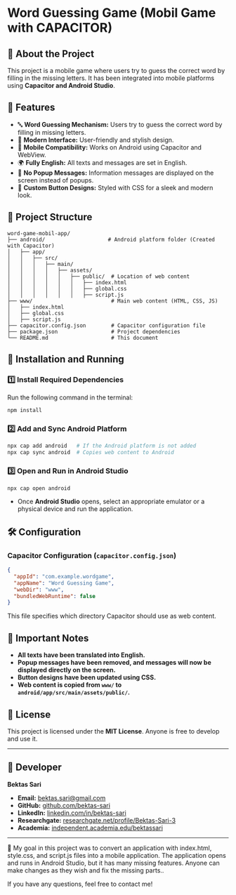# Word Guessing Game (Mobil Game with CAPACITOR)

## 📌 About the Project
This project is a mobile game where users try to guess the correct word by filling in the missing letters. It has been integrated into mobile platforms using **Capacitor and Android Studio**.

## 🚀 Features
- 🔤 **Word Guessing Mechanism:** Users try to guess the correct word by filling in missing letters.
- 🎨 **Modern Interface:** User-friendly and stylish design.
- 📱 **Mobile Compatibility:** Works on Android using Capacitor and WebView.
- 🌍 **Fully English:** All texts and messages are set in English.
- 🚫 **No Popup Messages:** Information messages are displayed on the screen instead of popups.
- 🎨 **Custom Button Designs:** Styled with CSS for a sleek and modern look.

## 📂 Project Structure
```plaintext
word-game-mobil-app/
├── android/                    # Android platform folder (Created with Capacitor)
│   ├── app/
│   │   ├── src/
│   │   │   ├── main/
│   │   │   │   ├── assets/
│   │   │   │   │   ├── public/  # Location of web content
│   │   │   │   │   │   ├── index.html
│   │   │   │   │   │   ├── global.css
│   │   │   │   │   │   ├── script.js
├── www/                         # Main web content (HTML, CSS, JS)
│   ├── index.html
│   ├── global.css
│   ├── script.js
├── capacitor.config.json        # Capacitor configuration file
├── package.json                 # Project dependencies
└── README.md                    # This document
```

## 🔧 Installation and Running
### 1️⃣ Install Required Dependencies
Run the following command in the terminal:
```bash
npm install
```

### 2️⃣ Add and Sync Android Platform
```bash
npx cap add android   # If the Android platform is not added
npx cap sync android  # Copies web content to Android
```

### 3️⃣ Open and Run in Android Studio
```bash
npx cap open android
```
- Once **Android Studio** opens, select an appropriate emulator or a physical device and run the application.

## 🛠 Configuration
### Capacitor Configuration (`capacitor.config.json`)
```json
{
  "appId": "com.example.wordgame",
  "appName": "Word Guessing Game",
  "webDir": "www",
  "bundledWebRuntime": false
}
```
This file specifies which directory Capacitor should use as web content.

## 📌 Important Notes
- **All texts have been translated into English.**
- **Popup messages have been removed, and messages will now be displayed directly on the screen.**
- **Button designs have been updated using CSS.**
- **Web content is copied from `www/` to `android/app/src/main/assets/public/`.**

## 📜 License
This project is licensed under the **MIT License**. Anyone is free to develop and use it.

---

## 👤 Developer  

**Bektas Sari**  
- **Email:** [bektas.sari@gmail.com](mailto:bektas.sari@gmail.com)  
- **GitHub:** [github.com/bektas-sari](https://github.com/bektas-sari)  
- **LinkedIn:** [linkedin.com/in/bektas-sari](https://www.linkedin.com/in/bektas-sari)  
- **Researchgate:** [researchgate.net/profile/Bektas-Sari-3](https://www.researchgate.net/profile/Bektas-Sari-3)  
- **Academia:** [independent.academia.edu/bektassari](https://independent.academia.edu/bektassari)

---

📧 My goal in this project was to convert an application with index.html, style.css, and script.js files into a mobile application. 
The application opens and runs in Android Studio, but it has many missing features. Anyone can make changes as they wish and fix the missing parts..

If you have any questions, feel free to contact me!
